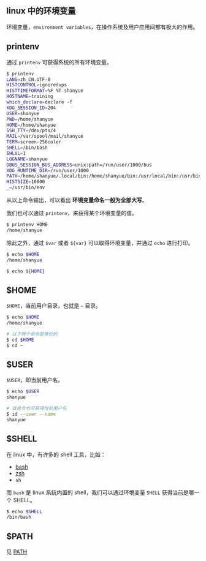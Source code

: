 ## linux 中的环境变量

环境变量，`environment variables`，在操作系统及用户应用间都有极大的作用。

## printenv

通过 `printenv` 可获得系统的所有环境变量。

``` bash
$ printenv
LANG=zh_CN.UTF-8
HISTCONTROL=ignoredups
HISTTIMEFORMAT=%F %T shanyue
HOSTNAME=training
which_declare=declare -f
XDG_SESSION_ID=204
USER=shanyue
PWD=/home/shanyue
HOME=/home/shanyue
SSH_TTY=/dev/pts/4
MAIL=/var/spool/mail/shanyue
TERM=screen-256color
SHELL=/bin/bash
SHLVL=1
LOGNAME=shanyue
DBUS_SESSION_BUS_ADDRESS=unix:path=/run/user/1000/bus
XDG_RUNTIME_DIR=/run/user/1000
PATH=/home/shanyue/.local/bin:/home/shanyue/bin:/usr/local/bin:/usr/bin:/usr/local/sbin:/usr/sbin
HISTSIZE=10000
_=/usr/bin/env
```

从以上命令输出，可以看出 **环境变量命名一般为全部大写**。

我们也可以通过 `printenv`，来获得某个环境变量的值。

``` bash
$ printenv HOME
/home/shanyue
```

除此之外，通过 `$var` 或者 `${var}` 可以取得环境变量，并通过 `echo` 进行打印。

``` bash
$ echo $HOME
/home/shanyue

$ echo ${HOME}
```

## $HOME

`$HOME`，当前用户目录，也就是 `~` 目录。

``` bash
$ echo $HOME
/home/shanyue

# 以下两个命令是等价的
$ cd $HOME
$ cd ~
```

## $USER

`$USER`，即当前用户名。

``` bash
$ echo $USER
shanyue

# 该命令也可获得当前用户名
$ id --user --name
shanyue
```

## $SHELL

在 linux 中，有许多的 shell 工具，比如：

+ [bash](https://www.gnu.org/software/bash/)
+ [zsh](https://www.zsh.org/)
+ `sh`

而 `bash` 是 linux 系统内置的 shell，我们可以通过环境变量 `SHELL` 获得当前是哪一个 SHELL。

``` bash
$ echo $SHELL
/bin/bash
```

## $PATH

见 [PATH](./path.md)

